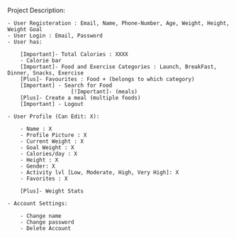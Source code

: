 Project Description:
    
    - User Registeration : Email, Name, Phone-Number, Age, Weight, Height, Weight Goal
    - User Login : Email, Password
    - User has: 

        [Important]- Total Calories : XXXX
        - Calorie bar
        [Important]- Food and Exercise Categories : Launch, BreakFast, Dinner, Snacks, Exercise
        [Plus]- Favourites : Food + (belongs to which category)
        [Important] - Search for Food 
                        [!Important]- (meals)
        [Plus]- Create a meal (multiple foods)
        [Important] - Logout
    
    - User Profile (Can Edit: X): 

        - Name : X
        - Profile Picture : X
        - Current Weight : X
        - Goal Weight : X
        - Calories/day : X
        - Height : X
        - Gender: X
        - Activity lvl [Low, Moderate, High, Very High]: X
        - Favorites : X

        [Plus]- Weight Stats

    - Account Settings: 

        - Change name
        - Change password
        - Delete Account

